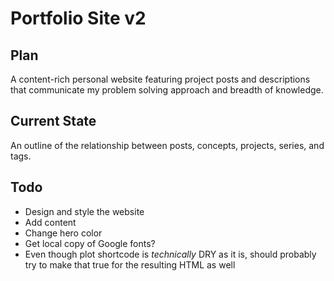 # Portfolio Site v2

## Plan

A content-rich personal website featuring project posts and descriptions that communicate my problem solving approach and breadth of knowledge.

## Current State

An outline of the relationship between posts, concepts, projects, series, and tags.

## Todo

- Design and style the website
- Add content
- Change hero color
- Get local copy of Google fonts?
- Even though plot shortcode is *technically* DRY as it is, should probably try to make that true for the resulting HTML as well